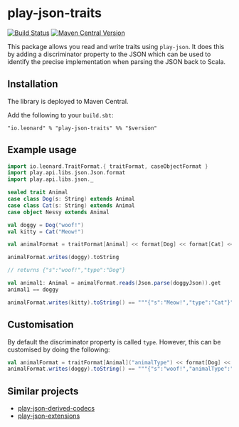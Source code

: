 # play-json-traits

[![Build Status](https://travis-ci.org/leonardehrenfried/play-json-traits.svg?branch=master)](https://travis-ci.org/leonardehrenfried/play-json-traits)
[![Maven Central Version](https://img.shields.io/maven-central/v/io.leonard/play-json-traits_2.11.svg)](http://search.maven.org/#search%7Cgav%7C1%7Cg%3A%22io.leonard%22%20AND%20a%3A%22play-json-traits_2.11%22)

This package allows you read and write traits using `play-json`. It does this
by adding a discriminator property to the JSON which can be used to identify
the precise implementation when parsing the JSON back to Scala.

## Installation

The library is deployed to Maven Central.

Add the following to your `build.sbt`:

```
"io.leonard" % "play-json-traits" %% "$version"
```

## Example usage

```scala
import io.leonard.TraitFormat.{ traitFormat, caseObjectFormat }
import play.api.libs.json.Json.format
import play.api.libs.json._

sealed trait Animal
case class Dog(s: String) extends Animal
case class Cat(s: String) extends Animal
case object Nessy extends Animal

val doggy = Dog("woof!")
val kitty = Cat("Meow!")

val animalFormat = traitFormat[Animal] << format[Dog] << format[Cat] << caseObjectFormat(Nessy)

animalFormat.writes(doggy).toString

// returns {"s":"woof!","type":"Dog"}

val animal1: Animal = animalFormat.reads(Json.parse(doggyJson)).get
animal1 == doggy

animalFormat.writes(kitty).toString() == """{"s":"Meow!","type":"Cat"}"""

```

## Customisation

By default the discriminator property is called `type`. However, this can
be customised by doing the following:

```scala
val animalFormat = traitFormat[Animal]("animalType") << format[Dog] << format[Cat]
animalFormat.writes(doggy).toString() == """{"s":"woof!","animalType":"Dog"}"""
```

## Similar projects

- [play-json-derived-codecs](https://github.com/julienrf/play-json-derived-codecs)
- [play-json-extensions](https://github.com/xdotai/play-json-extensions)
